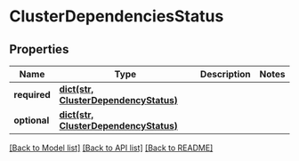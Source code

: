 # ClusterDependenciesStatus

## Properties
Name | Type | Description | Notes
------------ | ------------- | ------------- | -------------
**required** | [**dict(str, ClusterDependencyStatus)**](ClusterDependencyStatus.md) |  | 
**optional** | [**dict(str, ClusterDependencyStatus)**](ClusterDependencyStatus.md) |  | 

[[Back to Model list]](../README.md#documentation-for-models) [[Back to API list]](../README.md#documentation-for-api-endpoints) [[Back to README]](../README.md)

